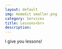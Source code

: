 ```yaml
---
layout: default
img: HomeGit smaller.png
category: Services
title: Lessons<br>
description: 
---
```

I give you lessons!
  
